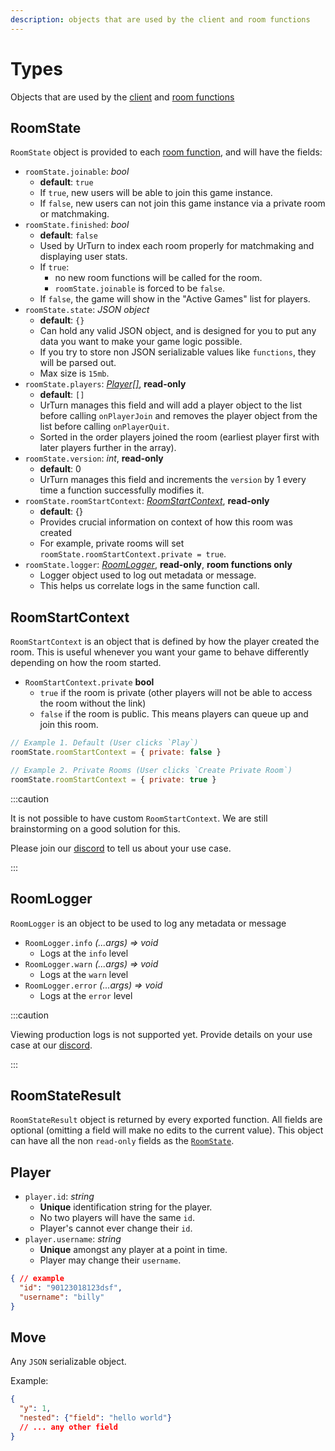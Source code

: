 ```yaml
---
description: objects that are used by the client and room functions
---
```


# Types

Objects that are used by the [client](/docs/API/client) and [room functions](/docs/API/room-functions)

## RoomState

`RoomState` object is provided to each [room function](/docs/API/room-functions), and will have the fields:

- `roomState.joinable`: *bool*
  - **default**: `true`
  - If `true`, new users will be able to join this game instance.
  - If `false`, new users can not join this game instance via a private room or matchmaking.
- `roomState.finished`: *bool*
  - **default**: `false`
  - Used by UrTurn to index each room properly for matchmaking and displaying user stats.
  - If `true`:
    - no new room functions will be called for the room.
    - `roomState.joinable` is forced to be `false`.
  - If `false`, the game will show in the "Active Games" list for players.
- `roomState.state`: *JSON object*
  - **default**: `{}`
  - Can hold any valid JSON object, and is designed for you to put any data you want to make your game logic possible.
  - If you try to store non JSON serializable values like `functions`, they will be parsed out.
  - Max size is `15mb`.
- `roomState.players`: [*Player[]*](#player), **read-only**
  - **default**: `[]`
  - UrTurn manages this field and will add a player object to the list before calling `onPlayerJoin` and removes the player object from the list before calling `onPlayerQuit`.
  - Sorted in the order players joined the room (earliest player first with later players further in the array).
- `roomState.version`: *int*, **read-only**
  - **default**: 0
  - UrTurn manages this field and increments the `version` by 1 every time a function successfully modifies it.
- `roomState.roomStartContext`: [*RoomStartContext*](#roomstartcontext), **read-only**
  - **default**: {}
  - Provides crucial information on context of how this room was created
  - For example, private rooms will set `roomState.roomStartContext.private = true`.
- `roomState.logger`: [*RoomLogger*](#roomlogger), **read-only**, **room functions only**
  - Logger object used to log out metadata or message.
  - This helps us correlate logs in the same function call.

## RoomStartContext

`RoomStartContext` is an object that is defined by how the player created the room. This is useful whenever you want your game to behave differently depending on how the room started.

- `RoomStartContext.private` **bool**
  - `true` if the room is private (other players will not be able to access the room without the link)
  - `false` if the room is public. This means players can queue up and join this room.

```js
// Example 1. Default (User clicks `Play`)
roomState.roomStartContext = { private: false }

// Example 2. Private Rooms (User clicks `Create Private Room`)
roomState.roomStartContext = { private: true }
```

:::caution

It is not possible to have custom `RoomStartContext`. We are still brainstorming on a good solution for this.

Please join our [discord](https://discord.gg/myWacjdb5S) to tell us about your use case.

:::

## RoomLogger

`RoomLogger` is an object to be used to log any metadata or message

- `RoomLogger.info` *(...args) => void*
  - Logs at the `info` level
- `RoomLogger.warn` *(...args) => void*
  - Logs at the `warn` level
- `RoomLogger.error` *(...args) => void*
  - Logs at the `error` level

:::caution

Viewing production logs is not supported yet. Provide details on your use case at our [discord](https://discord.gg/myWacjdb5S).

:::

## RoomStateResult

`RoomStateResult` object is returned by every exported function. All fields are optional (omitting a field will make no edits to the current value). This object can have all the non `read-only` fields as the [`RoomState`](#roomstate).

## Player

- `player.id`: *string*
  - **Unique** identification string for the player.
  - No two players will have the same `id`.
  - Player's cannot ever change their `id`.
- `player.username`: *string*
  - **Unique** amongst any player at a point in time.
  - Player may change their `username`.

```json
{ // example
  "id": "90123018123dsf",
  "username": "billy"
}
```

## Move

Any `JSON` serializable object.

Example:

```json
{
  "y": 1,
  "nested": {"field": "hello world"}
  // ... any other field
}
```
